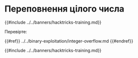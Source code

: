 # Переповнення цілого числа

{{#include ../../banners/hacktricks-training.md}}

Перевірте:

{{#ref}}
../../binary-exploitation/integer-overflow.md
{{#endref}}

{{#include ../../banners/hacktricks-training.md}}
